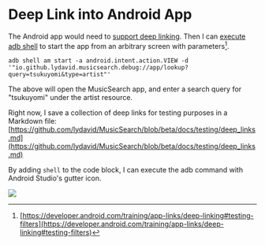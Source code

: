 
# Deep Link into Android App

The Android app would need to [support deep linking](https://developer.android.com/jetpack/compose/navigation#deeplinks). Then I can [execute adb shell](adb-shell-to-execute-commands.md) to start the app from an arbitrary screen with parameters[^1].

```shell
adb shell am start -a android.intent.action.VIEW -d '"io.github.lydavid.musicsearch.debug://app/lookup?query=tsukuyomi&type=artist"'
```

The above will open the MusicSearch app, and enter a search query for "tsukuyomi" under the artist resource.

Right now, I save a collection of deep links for testing purposes in a Markdown file: [https://github.com/lydavid/MusicSearch/blob/beta/docs/testing/deep_links.md](https://github.com/lydavid/MusicSearch/blob/beta/docs/testing/deep_links.md)

By adding `shell` to the code block, I can execute the adb command with Android Studio's gutter icon.

![](../attachments/Screenshot%202024-03-04%20230136.jpg)

[^1]: [https://developer.android.com/training/app-links/deep-linking#testing-filters](https://developer.android.com/training/app-links/deep-linking#testing-filters)